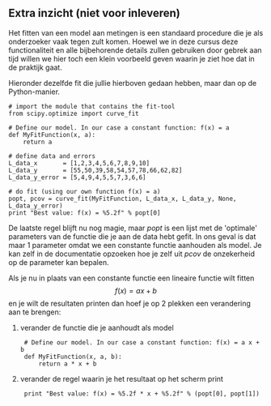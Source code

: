 ## Extra inzicht (niet voor inleveren)

Het fitten van een model aan metingen is een standaard procedure die je als onderzoeker vaak tegen zult komen. Hoewel we in deze cursus deze functionaliteit en alle bijbehorende details zullen gebruiken door gebrek aan tijd willen we hier toch een klein voorbeeld geven waarin je ziet hoe dat in de praktijk gaat. 

Hieronder dezelfde fit die jullie hierboven gedaan hebben, maar dan op de Python-manier.

    # import the module that contains the fit-tool
    from scipy.optimize import curve_fit

    # Define our model. In our case a constant function: f(x) = a 
    def MyFitFunction(x, a):
        return a

    # define data and errors
    L_data_x       = [1,2,3,4,5,6,7,8,9,10]
    L_data_y       = [55,50,39,58,54,57,78,66,62,82]
    L_data_y_error = [5,4,9,4,5,5,7,3,6,6]

    # do fit (using our own function f(x) = a)
    popt, pcov = curve_fit(MyFitFunction, L_data_x, L_data_y, None, L_data_y_error)
    print "Best value: f(x) = %5.2f" % popt[0]

De laatste regel blijft nu nog magie, maar *popt* is een lijst met de 'optimale' parameters van de functie die je aan de data hebt gefit. In ons geval is dat maar 1 parameter omdat we een constante functie aanhouden als model. Je kan zelf in de documentatie opzoeken hoe je zelf uit *pcov* de onzekerheid op de parameter kan bepalen. 

Als je nu in plaats van een constante functie een lineaire functie wilt fitten $$f(x) = ax+b$$ en je wilt de resultaten printen dan hoef je op 2 plekken een  verandering aan te brengen:

1. verander de functie die je aanhoudt als model

	    # Define our model. In our case a constant function: f(x) = a x + b 
	    def MyFitFunction(x, a, b):
	        return a * x + b

2. verander de regel waarin je het resultaat op het scherm print

	    print "Best value: f(x) = %5.2f * x + %5.2f" % (popt[0], popt[1])
